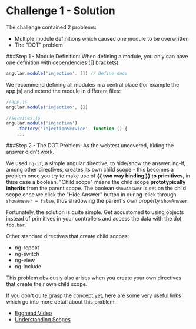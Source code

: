 # Challenge 1 - Solution
The challenge contained 2 problems:

- Multiple module definitions which caused one module to be overwritten
- The "DOT" problem

###Step 1 - Module Definition:
When defining a module, you only can have one definition with dependencies ([] brackets):

```javascript
angular.module('injection', []) // Define once
```

We recommend defining all modules in a central place (for example the app.js) and extend the module in different files:

```javascript
//app.js
angular.module('injection', [])

//services.js
angular.module('injection')
    .factory('injectionService', function () {
    ...
```

###Step 2 - The DOT Problem:
As the webtest uncovered, hiding the answer didn't work.

We used ``ng-if``, a simple angular directive, to hide/show the answer. ng-if, among other directives, creates its own child scope - this becomes a problem once you try to make use of **{{ two way binding }} to primitives**, in thise case a boolean.
"Child scope" means the child scope **prototypically inherits** from the parent scope. The boolean ``showAnswer`` is set on the child scope once we click the "Hide Answer" button in our ng-click through ``showAnswer = false``, thus shadowing the parent's own property ``showAnswer``.

Fortunately, the solution is quite simple. Get accustomed to using objects instead of primitives in your controllers and access the data with the dot ``foo.bar``.

Other standard directives that create child scopes:

- ng-repeat
- ng-switch
- ng-view
- ng-include

This problem obviously also arises when you create your own directives that create their own child scope.

If you don't quite grasp the concept yet, here are some very useful links which go into more detail about this problem:

- [Egghead Video]
- [Understanding Scopes]


[Egghead Video]: https://egghead.io/lessons/angularjs-the-dot
[Understanding Scopes]: https://github.com/angular/angular.js/wiki/Understanding-Scopes#javascript-prototypal-inheritance



